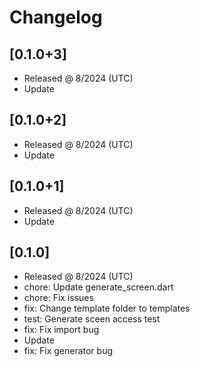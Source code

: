 # Changelog

## [0.1.0+3]

- Released @ 8/2024 (UTC)
- Update

## [0.1.0+2]

- Released @ 8/2024 (UTC)
- Update

## [0.1.0+1]

- Released @ 8/2024 (UTC)
- Update

## [0.1.0]

- Released @ 8/2024 (UTC)
- chore: Update generate_screen.dart
- chore: Fix issues
- fix: Change template folder to templates
- test: Generate sceen access test
- fix: Fix import bug
- Update
- fix: Fix generator bug
